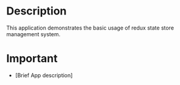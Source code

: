 # Description
This application demonstrates the basic usage of redux state store management system.

# Important
- [Brief App description]